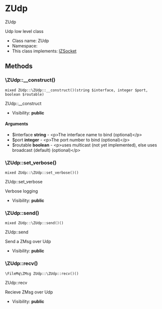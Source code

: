 ZUdp
===============

ZUdp

Udp low level class


* Class name: ZUdp
* Namespace: 
* This class implements: [IZSocket](IZSocket.md)






Methods
-------


### \ZUdp::__construct()

```
mixed ZUdp::\ZUdp::__construct()(string $interface, integer $port, boolean $routable)
```

ZUdp::__construct



* Visibility: **public**

#### Arguments

* $interface **string** - &lt;p&gt;The interface name to bind (optional)&lt;/p&gt;
* $port **integer** - &lt;p&gt;The port number to bind (optional)&lt;/p&gt;
* $routable **boolean** - &lt;p&gt;uses multicast (not yet implemented), else uses broadcast (default) (optional)&lt;/p&gt;



### \ZUdp::set_verbose()

```
mixed ZUdp::\ZUdp::set_verbose()()
```

ZUdp::set_verbose

Verbose logging

* Visibility: **public**



### \ZUdp::send()

```
mixed ZUdp::\ZUdp::send()()
```

ZUdp::send

Send a ZMsg over Udp

* Visibility: **public**



### \ZUdp::recv()

```
\FileMq\ZMsg ZUdp::\ZUdp::recv()()
```

ZUdp::recv

Recieve ZMsg over Udp

* Visibility: **public**


